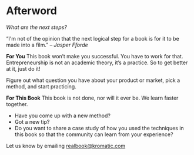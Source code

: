 # Afterword

*What are the next steps?*

“I'm not of the opinion that the next logical step for a book is for it to be made into a film.” 
*– Jasper Fforde*

**For You**
This book won’t make you successful. You have to work for that. Entrepreneurship is not an academic theory, it’s a practice. So to get better at it, just do it!

Figure out what question you have about your product or market, pick a method, and start practicing.

**For This Book**
This book is not done, nor will it ever be. We learn faster together. 

* Have you come up with a new method?
* Got a new tip?
* Do you want to share a case study of how you used the techniques in this book so that the community can learn from your experience?
 
Let us know by emailing [realbook@kromatic.com](mailto:realbook@kromatic.com) 


